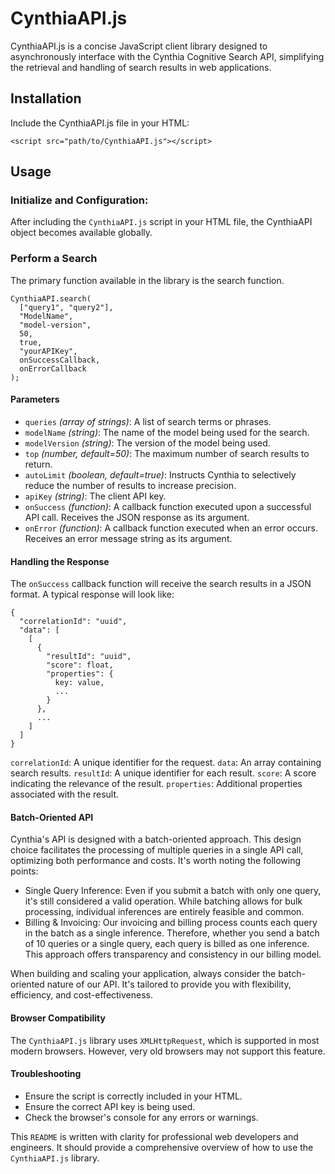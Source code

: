 # CynthiaAPI.js
CynthiaAPI.js is a concise JavaScript client library designed to asynchronously interface with the Cynthia Cognitive Search API, simplifying the retrieval and handling of search results in web applications.

## Installation
Include the CynthiaAPI.js file in your HTML:

```
<script src="path/to/CynthiaAPI.js"></script>
```

## Usage

### Initialize and Configuration:
After including the `CynthiaAPI.js` script in your HTML file, the CynthiaAPI object becomes available globally. 
   

### Perform a Search
The primary function available in the library is the search function.

```
CynthiaAPI.search(
  ["query1", "query2"],
  "ModelName", 
  "model-version", 
  50, 
  true, 
  "yourAPIKey", 
  onSuccessCallback, 
  onErrorCallback
);
```

#### Parameters

- `queries` *(array of strings)*: A list of search terms or phrases.
- `modelName` *(string)*: The name of the model being used for the search.
- `modelVersion` *(string)*: The version of the model being used.
- `top` *(number, default=50)*: The maximum number of search results to return.
- `autoLimit` *(boolean, default=true)*: Instructs Cynthia to selectively reduce the number of results to increase precision.
- `apiKey` *(string)*: The client API key.
- `onSuccess` *(function)*: A callback function executed upon a successful API call. Receives the JSON response as its argument.
- `onError` *(function)*: A callback function executed when an error occurs. Receives an error message string as its argument.

#### Handling the Response
The `onSuccess` callback function will receive the search results in a JSON format. A typical response will look like:

```
{
  "correlationId": "uuid",
  "data": [
    [
      {
        "resultId": "uuid",
        "score": float,
        "properties": { 
          key: value,
          ...
        }
      },
      ...
    ]
  ]
}
```
`correlationId`: A unique identifier for the request.
`data`: An array containing search results.
`resultId`: A unique identifier for each result.
`score`: A score indicating the relevance of the result.
`properties`: Additional properties associated with the result.

#### Batch-Oriented API
Cynthia's API is designed with a batch-oriented approach. This design choice facilitates the processing of multiple queries in a single API call, optimizing both performance and costs. It's worth noting the following points:

- Single Query Inference: Even if you submit a batch with only one query, it's still considered a valid operation. While batching allows for bulk processing, individual inferences are entirely feasible and common.
- Billing & Invoicing: Our invoicing and billing process counts each query in the batch as a single inference. Therefore, whether you send a batch of 10 queries or a single query, each query is billed as one inference. This approach offers transparency and consistency in our billing model.

When building and scaling your application, always consider the batch-oriented nature of our API. It's tailored to provide you with flexibility, efficiency, and cost-effectiveness.

#### Browser Compatibility
The `CynthiaAPI.js` library uses `XMLHttpRequest`, which is supported in most modern browsers. However, very old browsers may not support this feature.

#### Troubleshooting
- Ensure the script is correctly included in your HTML.
- Ensure the correct API key is being used.
- Check the browser's console for any errors or warnings.

This `README` is written with clarity for professional web developers and engineers. It should provide a comprehensive overview of how to use the `CynthiaAPI.js` library.